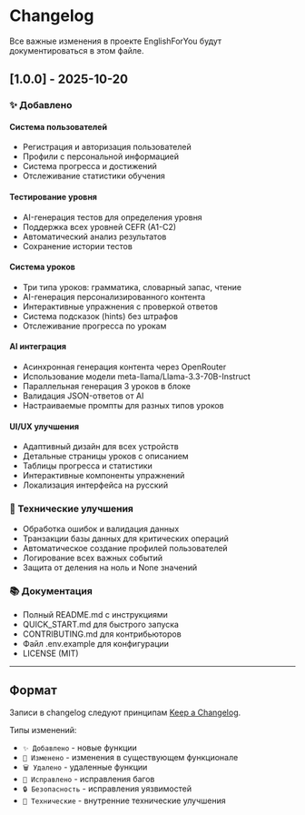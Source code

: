# Changelog

Все важные изменения в проекте EnglishForYou будут документироваться в этом файле.

## [1.0.0] - 2025-10-20

### ✨ Добавлено

#### Система пользователей
- Регистрация и авторизация пользователей
- Профили с персональной информацией
- Система прогресса и достижений
- Отслеживание статистики обучения

#### Тестирование уровня
- AI-генерация тестов для определения уровня
- Поддержка всех уровней CEFR (A1-C2)
- Автоматический анализ результатов
- Сохранение истории тестов

#### Система уроков
- Три типа уроков: грамматика, словарный запас, чтение
- AI-генерация персонализированного контента
- Интерактивные упражнения с проверкой ответов
- Система подсказок (hints) без штрафов
- Отслеживание прогресса по урокам

#### AI интеграция
- Асинхронная генерация контента через OpenRouter
- Использование модели meta-llama/Llama-3.3-70B-Instruct
- Параллельная генерация 3 уроков в блоке
- Валидация JSON-ответов от AI
- Настраиваемые промпты для разных типов уроков

#### UI/UX улучшения
- Адаптивный дизайн для всех устройств
- Детальные страницы уроков с описанием
- Таблицы прогресса и статистики
- Интерактивные компоненты упражнений
- Локализация интерфейса на русский

### 🔧 Технические улучшения
- Обработка ошибок и валидация данных
- Транзакции базы данных для критических операций
- Автоматическое создание профилей пользователей
- Логирование всех важных событий
- Защита от деления на ноль и None значений

### 📚 Документация
- Полный README.md с инструкциями
- QUICK_START.md для быстрого запуска
- CONTRIBUTING.md для контрибьюторов
- Файл .env.example для конфигурации
- LICENSE (MIT)

---

## Формат

Записи в changelog следуют принципам [Keep a Changelog](https://keepachangelog.com/ru/1.0.0/).

Типы изменений:
- `✨ Добавлено` - новые функции
- `🔄 Изменено` - изменения в существующем функционале
- `🗑️ Удалено` - удаленные функции
- `🐛 Исправлено` - исправления багов
- `🔒 Безопасность` - исправления уязвимостей
- `🔧 Технические` - внутренние технические улучшения
